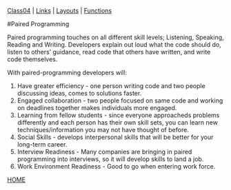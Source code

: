 [Class04](https://cassandraortiz.github.io/reading-notes/Class04/class04) \| [Links](https://cassandraortiz.github.io/reading-notes/Class04/class04_links) \| [Layouts](https://cassandraortiz.github.io/reading-notes/Class04/class04_layout) \| [Functions](https://cassandraortiz.github.io/reading-notes/Class04/class04_functions)  

#Paired Programming

Paired programming touches on all different skill levels; Listening, Speaking, Reading and Writing. Developers explain out loud what the code should do, listen to others’ guidance, read code that others have written, and write code themselves.

With paired-programming developers will:
1. Have greater efficiency - one person writing code and two people discussing ideas, comes to solutions faster. 
2. Engaged collaboration - two people focused on same code and working on deadlines together makes individuals more engaged.
3. Learning from fellow students - since everyone approacheds problems differently and each person has their own skill sets, you can learn new techniques/information you may not have thought of before.
4. Social Skills - develops interpersonal skills that will be better for your long-term career.
5. Interview Readiness - Many companies are bringing in paired programming into interviews, so it will develop skills to land a job. 
6. Work Environment Readiness - Good to go when entering work force. 

[HOME](https://cassandraortiz.github.io/reading-notes)